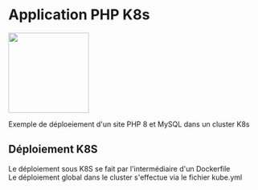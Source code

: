 <h1>Application PHP K8s</h1>
<img src="https://upload.wikimedia.org/wikipedia/commons/thumb/2/27/PHP-logo.svg/2560px-PHP-logo.svg.png" height=160px>
<p>
Exemple de déploeiement d'un site PHP 8 et MySQL dans un cluster K8s<br>
</p>
<h2>Déploiement K8S</h2>
Le déploiement sous K8S se fait par l'intermédiaire d'un Dockerfile<br>
Le déploiement global dans le cluster s'effectue via le fichier kube.yml

 
 
